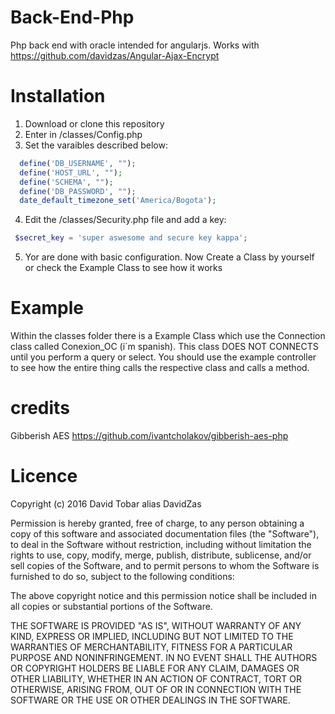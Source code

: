 # Back-End-Php
Php back end with oracle intended for angularjs. Works with https://github.com/davidzas/Angular-Ajax-Encrypt

# Installation
1. Download or clone this repository
2. Enter in /classes/Config.php
3. Set the varaibles described below:
``` php
  define('DB_USERNAME', "");
  define('HOST_URL', "");
  define('SCHEMA', "");
  define('DB_PASSWORD', "");
  date_default_timezone_set('America/Bogota');
```

4. Edit the /classes/Security.php file and add a key:
``` php
 $secret_key = 'super aswesome and secure key kappa';
```
5. Yor are done with basic configuration. Now Create a Class by yourself or check the Example Class to see how it works

# Example
Within the classes folder there is a Example Class which use the Connection class called Conexion_OC (i´m spanish). This class DOES NOT CONNECTS until you perform a query or select. You should use the example controller to see how the entire thing calls the respective class and calls a method.


# credits
Gibberish AES https://github.com/ivantcholakov/gibberish-aes-php

# Licence
Copyright (c) 2016 David Tobar alias DavidZas

Permission is hereby granted, free of charge, to any person obtaining a copy of this software
and associated documentation files (the "Software"), to deal in the Software without restriction,
including without limitation the rights to use, copy, modify, merge, publish, distribute,
sublicense, and/or sell copies of the Software, and to permit persons to whom the Software 
is furnished to do so, subject to the following conditions:

The above copyright notice and this permission notice shall be included in all copies or
substantial portions of the Software.

THE SOFTWARE IS PROVIDED "AS IS", WITHOUT WARRANTY OF ANY KIND, EXPRESS OR IMPLIED,
INCLUDING BUT NOT LIMITED TO THE WARRANTIES OF MERCHANTABILITY, FITNESS FOR A PARTICULAR
PURPOSE AND NONINFRINGEMENT. IN NO EVENT SHALL THE AUTHORS OR COPYRIGHT HOLDERS BE LIABLE FOR ANY
CLAIM, DAMAGES OR OTHER LIABILITY, WHETHER IN AN ACTION OF CONTRACT, TORT OR OTHERWISE, ARISING FROM,
OUT OF OR IN CONNECTION WITH THE SOFTWARE OR THE USE OR OTHER DEALINGS IN THE SOFTWARE.
